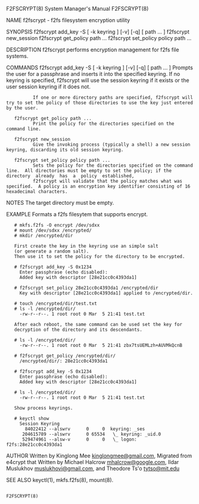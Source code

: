 F2FSCRYPT(8)                                                                      System Manager's Manual                                                                     F2FSCRYPT(8)

NAME
       f2fscrypt - f2fs filesystem encryption utility

SYNOPSIS
       f2fscrypt add_key -S [ -k keyring ] [-v] [-q] [  path ... ]
       f2fscrypt new_session
       f2fscrypt get_policy path ...
       f2fscrypt set_policy policy path ...

DESCRIPTION
       f2fscrypt performs encryption management for f2fs file systems.

COMMANDS
       f2fscrypt add_key -S [ -k keyring ] [-v] [-q] [  path ... ]
              Prompts  the  user  for a passphrase and inserts it into the specified keyring.  If no keyring is specified, f2fscrypt will use the session keyring if it exists or the user
              session keyring if it does not.

              If one or more directory paths are specified, f2fscrypt will try to set the policy of those directories to use the key just entered by the user.

       f2fscrypt get_policy path ...
              Print the policy for the directories specified on the command line.

       f2fscrypt new_session
              Give the invoking process (typically a shell) a new session keyring, discarding its old session keyring.

       f2fscrypt set_policy policy path ...
              Sets the policy for the directories specified on the command line.  All directories must be empty to set the policy; if the directory  already  has  a  policy  established,
              f2fscrypt will validate that the policy matches what was specified.  A policy is an encryption key identifier consisting of 16 hexadecimal characters.

NOTES
       The target directory must be empty.

EXAMPLE
       Formats a f2fs filesytem that supports encrypt.

       # mkfs.f2fs -O encrypt /dev/sdxx
       # mount /dev/sdxx /encrypted/
       # mkdir /encrypted/dir

       First create the key in the keyring use an simple salt
       (or generate a random salt).
       Then use it to set the policy for the directory to be encrypted.

       # f2fscrypt add_key -S 0x1234
         Enter passphrase (echo disabled):
         Added key with descriptor [28e21cc0c4393da1]

       # f2fscrypt set_policy 28e21cc0c4393da1 /encrypted/dir
         Key with descriptor [28e21cc0c4393da1] applied to /encrypted/dir.

       # touch /encrypted/dir/test.txt
       # ls -l /encrypted/dir/
         -rw-r--r--. 1 root root 0 Mar  5 21:41 test.txt

       After each reboot, the same command can be used set the key for
       decryption of the directory and its descendants.

       # ls -l /encrypted/dir/
         -rw-r--r--. 1 root root 0 Mar  5 21:41 zbx7tsUEMLzh+AUVMkQcnB

       # f2fscrypt get_policy /encrypted/dir/
         /encrypted/dir/: 28e21cc0c4393da1

       # f2fscrypt add_key -S 0x1234
         Enter passphrase (echo disabled):
         Added key with descriptor [28e21cc0c4393da1]

       # ls -l /encrypted/dir/
         -rw-r--r--. 1 root root 0 Mar  5 21:41 test.txt

       Show process keyrings.

       # keyctl show
         Session Keyring
           84022412 --alswrv      0     0  keyring: _ses
          204615789 --alswrv      0 65534   \_ keyring: _uid.0
          529474961 --alsw-v      0     0   \_ logon: f2fs:28e21cc0c4393da1

AUTHOR
       Written  by Kinglong Mee <kinglongmee@gmail.com>, Migrated from e4crypt that Written by Michael Halcrow <mhalcrow@google.com>, Ildar Muslukhov <muslukhovi@gmail.com>, and Theodore
       Ts'o <tytso@mit.edu>

SEE ALSO
       keyctl(1), mkfs.f2fs(8), mount(8).

                                                                                                                                                                              F2FSCRYPT(8)
